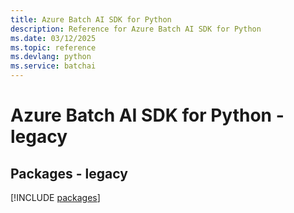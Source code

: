```yaml
---
title: Azure Batch AI SDK for Python
description: Reference for Azure Batch AI SDK for Python
ms.date: 03/12/2025
ms.topic: reference
ms.devlang: python
ms.service: batchai
---
```

# Azure Batch AI SDK for Python - legacy
## Packages - legacy
[!INCLUDE [packages](batch-ai-index.md)]